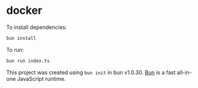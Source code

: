 # docker

To install dependencies:

```bash
bun install
```

To run:

```bash
bun run index.ts
```

This project was created using `bun init` in bun v1.0.30. [Bun](https://bun.sh) is a fast all-in-one JavaScript runtime.
